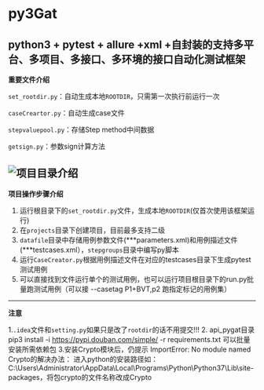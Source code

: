 # py3Gat
python3 + pytest + allure +xml +自封装的支持多平台、多项目、多接口、多环境的接口自动化测试框架
---------------------------
**重要文件介绍**

`set_rootdir.py`：自动生成本地`ROOTDIR`，只需第一次执行前运行一次

`caseCreartor.py`：自动生成case文件

`stepvaluepool.py`：存储Step method中间数据

`getsign.py`：参数sign计算方法

![项目目录介绍](https://user-gold-cdn.xitu.io/2020/7/27/1738eff1c6689ac0?w=1321&h=675&f=png&s=81871)
----------

**项目操作步骤介绍**
 
 1. 运行根目录下的`set_rootdir.py`文件，生成本地`ROOTDIR`(仅首次使用该框架运行)
 2. 在`projects`目录下创建项目，目前最多支持二级
 3. `datafile`目录中存储用例参数文件(***parameters.xml)和用例描述文件(***testcases.xml），`stepgroups`目录中编写py脚本
 4. 运行`CaseCreator.py`根据用例描述文件在对应的testcases目录下生成pytest测试用例
 5. 可以直接找到文件运行单个的测试用例，也可以运行项目根目录下的run.py批量跑测试用例（可以接 --casetag P1+BVT,p2 跑指定标记的用例集）

----------

**注意**

1.`.idea`文件和`setting.py`如果只是改了`rootdir`的话不用提交!!!
2. api_pygat目录  pip3 install -i https://pypi.douban.com/simple/ -r requirements.txt 可以批量安装所需依赖包
3.安装Crypto模块后，仍提示 ImportError: No module named Crypto的解决办法：
  进入python的安装路径如：C:\Users\Administrator\AppData\Local\Programs\Python\Python37\Lib\site-packages，将包crypto的文件名称改成Crypto
